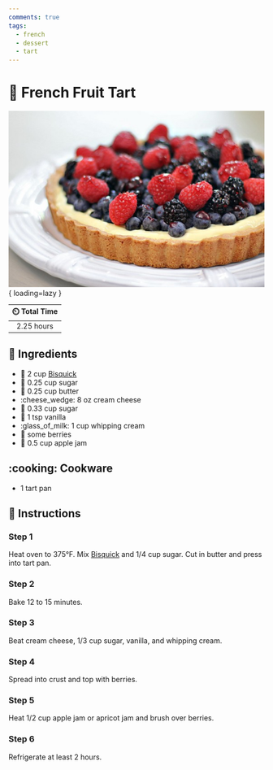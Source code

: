 ```yaml
---
comments: true
tags:
  - french
  - dessert
  - tart
---
```

# :strawberry: French Fruit Tart

![French Fruit Tart](../assets/images/french-fruit-tart.jpg){ loading=lazy }

| :timer_clock: Total Time |
|:-----------------------: |
| 2.25 hours |

## :salt: Ingredients

- :ear_of_rice: 2 cup [Bisquick][1]
- :candy: 0.25 cup sugar
- :butter: 0.25 cup butter
- :cheese_wedge: 8 oz cream cheese
- :candy: 0.33 cup sugar
- :icecream: 1 tsp vanilla
- :glass_of_milk: 1 cup whipping cream
- :strawberry: some berries
- :apple: 0.5 cup apple jam

## :cooking: Cookware

- 1 tart pan

## :pencil: Instructions

### Step 1

Heat oven to 375°F. Mix [Bisquick][1] and 1/4 cup sugar. Cut in butter and press into tart pan.

### Step 2

Bake 12 to 15 minutes.

### Step 3

Beat cream cheese, 1/3 cup sugar, vanilla, and whipping cream.

### Step 4

Spread into crust and top with berries.

### Step 5

Heat 1/2 cup apple jam or apricot jam and brush over berries.

### Step 6

Refrigerate at least 2 hours.

[1]: <../ingredients/bisquick.md>
